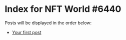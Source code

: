 # Index for NFT World #6440
Posts will be displayed in the order below:

- [Your first post](./001-first.md)

